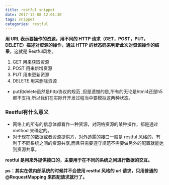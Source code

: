 ```yaml
---
title: restful snippet
date: 2017-12-08 12:01:30
tags: snippet
categories: restful
---
```


**用 URL 表示要操作的资源，用不同的 HTTP 请求（GET，POST，PUT，DELETE）描述对资源的操作，通过 HTTP 的状态码来判断此次对资源操作的结果**，这就是 Restful风格。 

1. GET 用来获取资源
2. POST 用来新增资源
3. PUT 用来更新资源
4. DELETE 用来删除资源

- put和delete虽然是http协议的规范 ,但是遗憾的是,所有的无论是html4还是h5都不支持,所以我们在实际开开发过程当中要模拟这两种状态。 


### Restful有什么意义

- 网络上的所有的信息体都看作一种资源，对网络资源的某种操作，都是通过 method 来确定的。 
- 对于现在的数据或者资源提供方，对外透露的接口一般是 restful 风格的，有利于不同系统之间的资源共享,而且只需要遵守规范不需要做另外的配置就能达到资源共享。 

**restful 是用来外提供接口的，主要用于在不同的系统之间进行数据的交互。**

**ps：其实在做内部系统的时候并不会使用 restful 风格的 url 请求，只用普通的 @RequestMapping 来匹配请求就行了。**